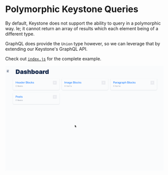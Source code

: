 # Polymorphic Keystone Queries

By default, Keystone does not support the ability to query in a polymorphic way. Ie; it cannot return an array of results which each element being of a different type.

GraphQL does provide the `Union` type however, so we can leverage that by extending our Keystone's GraphQL API.

Check out [`index.js`](./index.js) for the complete example.

![Example usage](./polymorphism.gif)
